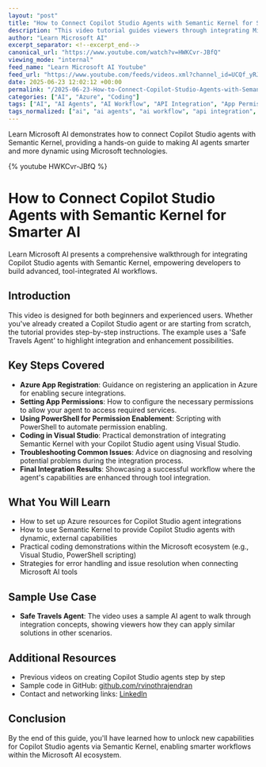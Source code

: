 ```yaml
---
layout: "post"
title: "How to Connect Copilot Studio Agents with Semantic Kernel for Smarter AI"
description: "This video tutorial guides viewers through integrating Microsoft Copilot Studio agents with Semantic Kernel to develop advanced AI workflows. Covering everything from Azure App Registration and permission setup to coding in Visual Studio, the content demonstrates real-world integration using a sample Safe Travels Agent, with a focus on making AI agents more dynamic by leveraging external tools and capabilities."
author: "Learn Microsoft AI"
excerpt_separator: <!--excerpt_end-->
canonical_url: "https://www.youtube.com/watch?v=HWKCvr-JBfQ"
viewing_mode: "internal"
feed_name: "Learn Microsoft AI Youtube"
feed_url: "https://www.youtube.com/feeds/videos.xml?channel_id=UCQf_yRJpsfyEiWWpt1MZ6vA"
date: 2025-06-23 12:02:12 +00:00
permalink: "/2025-06-23-How-to-Connect-Copilot-Studio-Agents-with-Semantic-Kernel-for-Smarter-AI.html"
categories: ["AI", "Azure", "Coding"]
tags: ["AI", "AI Agents", "AI Workflow", "API Integration", "App Permissions", "Azure", "Azure App Registration", "Coding", "Coding Tutorial", "Copilot Studio Agent", "External Integrations", "Microsoft AI", "Microsoft Copilot", "PowerShell", "Safe Travels Agent", "Semantic Kernel", "Tool Integration", "Videos", "VS"]
tags_normalized: ["ai", "ai agents", "ai workflow", "api integration", "app permissions", "azure", "azure app registration", "coding", "coding tutorial", "copilot studio agent", "external integrations", "microsoft ai", "microsoft copilot", "powershell", "safe travels agent", "semantic kernel", "tool integration", "videos", "vs"]
---
```


Learn Microsoft AI demonstrates how to connect Copilot Studio agents with Semantic Kernel, providing a hands-on guide to making AI agents smarter and more dynamic using Microsoft technologies.<!--excerpt_end-->

{% youtube HWKCvr-JBfQ %}

# How to Connect Copilot Studio Agents with Semantic Kernel for Smarter AI

Learn Microsoft AI presents a comprehensive walkthrough for integrating Copilot Studio agents with Semantic Kernel, empowering developers to build advanced, tool-integrated AI workflows.

## Introduction

This video is designed for both beginners and experienced users. Whether you've already created a Copilot Studio agent or are starting from scratch, the tutorial provides step-by-step instructions. The example uses a 'Safe Travels Agent' to highlight integration and enhancement possibilities.

## Key Steps Covered

- **Azure App Registration**: Guidance on registering an application in Azure for enabling secure integrations.
- **Setting App Permissions**: How to configure the necessary permissions to allow your agent to access required services.
- **Using PowerShell for Permission Enablement**: Scripting with PowerShell to automate permission enabling.
- **Coding in Visual Studio**: Practical demonstration of integrating Semantic Kernel with your Copilot Studio agent using Visual Studio.
- **Troubleshooting Common Issues**: Advice on diagnosing and resolving potential problems during the integration process.
- **Final Integration Results**: Showcasing a successful workflow where the agent's capabilities are enhanced through tool integration.

## What You Will Learn

- How to set up Azure resources for Copilot Studio agent integrations
- How to use Semantic Kernel to provide Copilot Studio agents with dynamic, external capabilities
- Practical coding demonstrations within the Microsoft ecosystem (e.g., Visual Studio, PowerShell scripting)
- Strategies for error handling and issue resolution when connecting Microsoft AI tools

## Sample Use Case

- **Safe Travels Agent**: The video uses a sample AI agent to walk through integration concepts, showing viewers how they can apply similar solutions in other scenarios.

## Additional Resources

- Previous videos on creating Copilot Studio agents step by step
- Sample code in GitHub: [github.com/rvinothrajendran](https://github.com/rvinothrajendran)
- Contact and networking links: [LinkedIn](https://www.linkedin.com/in/rvinothrajendran/)

## Conclusion

By the end of this guide, you'll have learned how to unlock new capabilities for Copilot Studio agents via Semantic Kernel, enabling smarter workflows within the Microsoft AI ecosystem.
